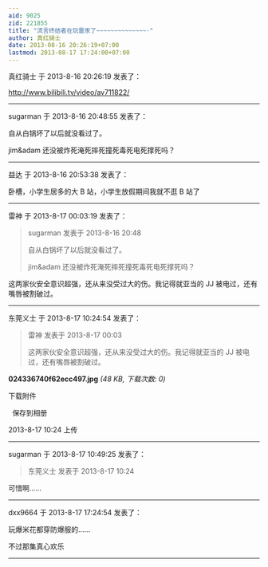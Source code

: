 ```yaml
---
aid: 9025
zid: 221855
title: "流言终结者在玩雷汞了~~~~~~~~~~~~~~·"
author: 真红骑士
date: 2013-08-16 20:26:19+07:00
lastmod: 2013-08-17 17:24:00+07:00
---
```


真红骑士 于 2013-8-16 20:26:19 发表了：

http://www.bilibili.tv/video/av711822/

---

sugarman 于 2013-8-16 20:48:55 发表了：

自从白锅坏了以后就没看过了。

jim&amp;adam 还没被炸死淹死摔死撞死毒死电死撑死吗？

---

益达 于 2013-8-16 20:53:38 发表了：

卧槽，小学生居多的大 B 站，小学生放假期间我就不逛 B 站了

---

雷神 于 2013-8-17 00:03:19 发表了：

> sugarman 发表于 2013-8-16 20:48
>
> 自从白锅坏了以后就没看过了。
>
> jim&amp;adam 还没被炸死淹死摔死撞死毒死电死撑死吗？

这两家伙安全意识超强，还从来没受过大的伤。我记得就亚当的 JJ 被电过，还有嘴唇被割破过。

---

东莞义士 于 2013-8-17 10:24:54 发表了：

> 雷神 发表于 2013-8-17 00:03
>
> 这两家伙安全意识超强，还从来没受过大的伤。我记得就亚当的 JJ 被电过，还有嘴唇被割破过。

**024336740f62ecc497.jpg** _(48 KB, 下载次数: 0)_

下载附件

&nbsp;
保存到相册

2013-8-17 10:24 上传

---

sugarman 于 2013-8-17 10:49:25 发表了：

> 东莞义士 发表于 2013-8-17 10:24

可惜啊……

---

dxx9664 于 2013-8-17 17:24:54 发表了：

玩爆米花都穿防爆服的……

不过那集真心欢乐

---
